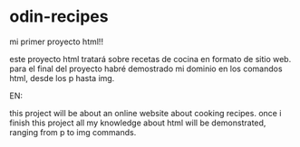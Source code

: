 # odin-recipes
mi primer proyecto html!!

este proyecto html tratará sobre recetas de cocina en formato de sitio web.
para el final del proyecto habré demostrado mi dominio en los comandos html, desde los p hasta img.

EN: 

this project will be about an online website about cooking recipes. 
once i finish this project all my knowledge about html will be demonstrated, ranging from p to img commands.

